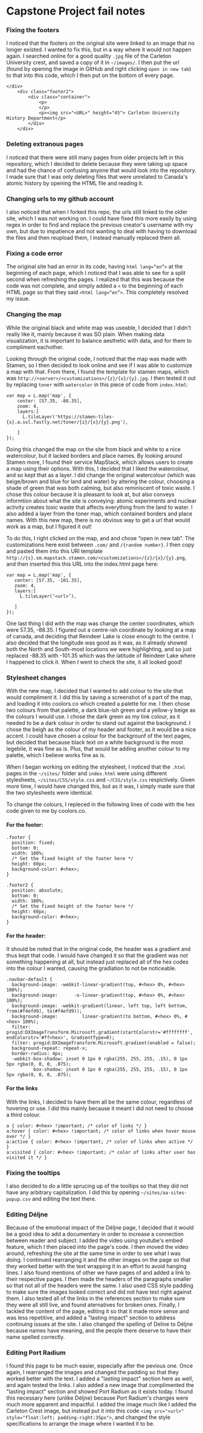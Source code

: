 # Capstone Project fail notes
### Fixing the footers
I noticed that the footers on the original site were linked to an image that no longer existed. I wanted to fix this, but in a way where it would not happen again. I searched online for a good quality `.jpg` file of the Carleton University crest, and saved a copy of it in `~/images/`. I then put the url (found by opening the image in GitHub and right clicking `open in new tab`) to that into this code, which I then put on the bottom of every page.
```
</div>
	<div class="footer2">
		<div class="container">
			<p>
			</p>
			<p><img src="<URL>" height="45"> Carleton University History Department</p>
		</div>
	</div>
```
### Deleting extranous pages
I noticed that there were still many pages from older projects left in this repository, which I decided to delete because they were taking up space and had the chance of confusing anyone that would look into the repository. I made sure that I was only deleting files that were unrelated to Canada's atomic history by opening the HTML file and reading it. 
### Changing urls to my github account
I also noticed that when I forked this repo, the urls still linked to the older site, which I was not working on. I could have fixed this more easily by using regex in order to find and replace the previous creator's username with my own, but due to impatience and not wanting to deal with having to download the files and then reupload them, I instead manually replaced them all. 
### Fixing a code error
The original site had an error in its code, having `html lang=“en”>` at the beginning of each page, which I noticed that I was able to see for a split second when refreshing the pages. I realized that this was because the code was not complete, and simply added a `<` to the beginning of each HTML page so that they said `<html lang=“en”>`. This completely resolved my issue. 
### Changing the map
While the original black and white map was useable, I decided that I didn't really like it, mainly because it was SO plain. When making data visualization, it is important to balance aesthetic with data, and for them to compliment eachother.

Looking through the original code, I noticed that the map was made with Stamen, so I then decided to look online and see if I was able to customize a map with that. From there, I found the template for stamen maps, which was `http://<server>/<customizations>/{z}/{x}/{y}.jpg`. I then tested it out by replacing `toner` with `watercolor` in this piece of code from `index.html`:

```
var map = L.map('map', {
    center: [57.35, -88.35],
    zoom: 4,
    layers:[
      L.tileLayer('https://stamen-tiles-{s}.a.ssl.fastly.net/toner/{z}/{x}/{y}.png'),
     
    ]
});
```
Doing this changed the map on the site from black and white to a nice watercolour, but it lacked borders and place names. By looking around Stamen more, I found their service MapStack, which allows users to create a map using their options. With this, I decided that I liked the watercolour, and so kept that as a layer. I did change the original watercolour (which was beige/brown and blue for land and water) by altering the colour, choosing a shade of green that was both calming, but also reminiscent of toxic waste. I chose this colour because it is pleasant to look at, but also conveys informtion about what the site is conveying: atomic experiments and nuclear activity creates toxic waste that affects everything from the land to water. I also added a layer from the toner map, which contained borders and place names. With this new map, there is no obvious way to get a url that would work as a map, but I figured it out!

To do this, I right clicked on the map, and and chose “open in new tab”. The customizations here exist between `.com/` and `/{random number}`. I then copy and pasted them into this URl template `http://{s}.sm.mapstack.stamen.com/<customizations>/{z}/{x}/{y}.png`, and then inserted this this URL into the index.html page here:
```
var map = L.map('map', {
   center: [57.35, -101.35],
   zoom: 4,
   layers:[
     L.tileLayer(‘<url>’),

   ]
});
```

One last thing I did with the map was change the center coordinates, which were 57.35, -88.35. I figured out a centre-ish coordinate by looking at a map of canada, and deciding that Reindeer Lake is close enough to the centre. I also decided that the longitude was good as it was, as it already showed both the North and South-most locations we were highlighting, and so just replaced -88.35 with -101.35 which was the latitude of Reindeer Lake where I happened to click it. When I went to check the site, it all looked good!
### Stylesheet changes
With the new map, I decided that I wanted to add colour to the site that would compliment it. I did this by saving a screenshot of a part of the map, and loading it into coolors.co which created a palette for me. I then chose two colours from that palette, a dark blue-ish green and a yellow-y beige as the colours I would use. I chose the dark green as my link colour, as it needed to be a dark colour in order to stand out against the background. I chose the beigh as the colour of my header and footer, as it would be a nice accent. I could have chosen a colour for the backgrounf of the text pages, but decided that because black text on a white background is the most legebile, it was fine as is. Plus, that would be adding another colour to my palette, which I believe works fine as is. 

When I began working on editing the stylesheet, I noticed that the `.html` pages in the `~/sites/` folder and `index.html` were using different stylesheets, `~/sites/CSS/style.css` and `~/CSS/style.css` respictively. Given more time, I would have changed this, but as it was, I simply made sure that the two stylesheets were identical. 

To change the colours, I repleced <hex> in the following lines of code with the hex code given to me by coolors.co. 

#### For the footer:
```
.footer {
  position: fixed;
  bottom: 0;
  width: 100%;
  /* Set the fixed height of the footer here */
  height: 60px;
  background-color: #<hex>;
}

.footer2 {
  position: absolute;
  bottom: 0;
  width: 100%;
  /* Set the fixed height of the footer here */
  height: 60px;
  background-color: #<hex>;
}
```
#### For the header:
It should be noted that in the original code, the header was a gradient and thus kept that code. I would have changed it so that the gradient was not something happening at all, but instead just replaced all of the hex codes into the colour I wanted, causing the gradiation to not be noticeable. 
```
.navbar-default {
  background-image: -webkit-linear-gradient(top, #<hex> 0%, #<hex> 100%);
  background-image:      -o-linear-gradient(top, #<hex> 0%, #<hex> 100%);
  background-image: -webkit-gradient(linear, left top, left bottom, from(#f4efd9), to(#f4efd9));
  background-image:         linear-gradient(to bottom, #<hex> 0%, #<hex> 100%);
  filter: progid:DXImageTransform.Microsoft.gradient(startColorstr='#ffffffff', endColorstr='#ff<hex>', GradientType=0);
  filter: progid:DXImageTransform.Microsoft.gradient(enabled = false);
  background-repeat: repeat-x;
  border-radius: 4px;
  -webkit-box-shadow: inset 0 1px 0 rgba(255, 255, 255, .15), 0 1px 5px rgba(0, 0, 0, .075);
          box-shadow: inset 0 1px 0 rgba(255, 255, 255, .15), 0 1px 5px rgba(0, 0, 0, .075);
```
#### For the links
With the links, I decided to have them all be the same colour, regardless of hovering or use. I did this mainly because it meant I did not need to choose a third colour. 
```
a { color: #<hex> !important; /* color of links */ }
a:hover { color: #<hex> !important; /* color of links when hover mouse over */ }
a:active { color: #<hex> !important; /* color of links when active */ }
a:visited { color: #<hex> !important; /* color of links after user has visited it */ }
```
### Fixing the tooltips
I also decided to do a little sprucing up of the tooltips so that they did not have any arbitrary capitalization. I did this by opening `~/sites/aa-sites-popup.csv` and editing the text there.
### Editing Délįne
Because of the emotional impact of the Délįne page, I decided that it would be a good idea to add a documentary in order to increase a connection between reader and subject. I added the video using youtube's embed feature, which I then placed into the page's code. I then moved the video around, refreshing the site at the same time in order to see what I was doing. I continued rearranging it and the other images on the page so that they worked better with the text wrapping it in an effort to avoid hanging lines. I also found mentions of other we have pages of and added a link to their respective pages. I then made the headers of the paragraphs smaller so that not all of the headers were the same. I also used CSS style padding to make sure the images looked correct and did not have text right against them. I also tested all of the links in the references section to make sure they were all still live, and found aternatives for broken ones. Finally, I tackled the content of the page, editing it so that it made more sense and was less repetitive, and added a "lasting impact" section to address continuing issues at the site. I also changed the spelling of Deline to Délįne because names have meaning, and the people there deserve to have their name spelled correctly.
### Editing Port Radium
I found this page to be much easier, especially after the pevious one. Once again, I rearranged the images and changed the padding so that they worked better with the text. I added a "lasting impact" section here as well, and again tested the links. I also added a new image that complimented the "lasting impact" section and showed Port Radium as it exists today. I found this necessary here (unlike Délįne) because Port Radium's changes were much more apparent and impactful. I added the image much like I added the Carleton Crest image, but instead put it into this code `<img src="<url>" style="float:left; padding-right:35px">`, and changed the style specifications to arrange the image where I wanted it to be.
